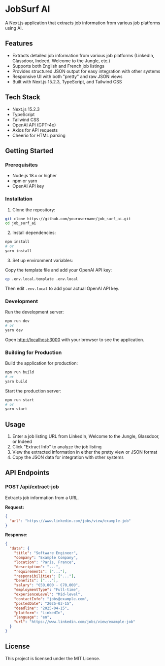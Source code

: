 # JobSurf AI

A Next.js application that extracts job information from various job platforms using AI.

## Features

- Extracts detailed job information from various job platforms (LinkedIn, Glassdoor, Indeed, Welcome to the Jungle, etc.)
- Supports both English and French job listings
- Provides structured JSON output for easy integration with other systems
- Responsive UI with both "pretty" and raw JSON views
- Built with Next.js 15.2.3, TypeScript, and Tailwind CSS

## Tech Stack

- Next.js 15.2.3
- TypeScript
- Tailwind CSS
- OpenAI API (GPT-4o)
- Axios for API requests
- Cheerio for HTML parsing

## Getting Started

### Prerequisites

- Node.js 18.x or higher
- npm or yarn
- OpenAI API key

### Installation

1. Clone the repository:

```bash
git clone https://github.com/yourusername/job_surf_ai.git
cd job_surf_ai
```

2. Install dependencies:

```bash
npm install
# or
yarn install
```

3. Set up environment variables:

Copy the template file and add your OpenAI API key:

```bash
cp .env.local.template .env.local
```

Then edit `.env.local` to add your actual OpenAI API key.

### Development

Run the development server:

```bash
npm run dev
# or
yarn dev
```

Open [http://localhost:3000](http://localhost:3000) with your browser to see the application.

### Building for Production

Build the application for production:

```bash
npm run build
# or
yarn build
```

Start the production server:

```bash
npm run start
# or
yarn start
```

## Usage

1. Enter a job listing URL from LinkedIn, Welcome to the Jungle, Glassdoor, or Indeed
2. Click "Extract Info" to analyze the job listing
3. View the extracted information in either the pretty view or JSON format
4. Copy the JSON data for integration with other systems

## API Endpoints

### POST /api/extract-job

Extracts job information from a URL.

**Request:**

```json
{
  "url": "https://www.linkedin.com/jobs/view/example-job"
}
```

**Response:**

```json
{
  "data": {
    "title": "Software Engineer",
    "company": "Example Company",
    "location": "Paris, France",
    "description": "...",
    "requirements": ["..."],
    "responsibilities": ["..."],
    "benefits": ["..."],
    "salary": "€50,000 - €70,000",
    "employmentType": "Full-time",
    "experienceLevel": "Mid-level",
    "contactInfo": "jobs@example.com",
    "postedDate": "2025-03-15",
    "deadline": "2025-04-15",
    "platform": "LinkedIn",
    "language": "en",
    "url": "https://www.linkedin.com/jobs/view/example-job"
  }
}
```

## License

This project is licensed under the MIT License.